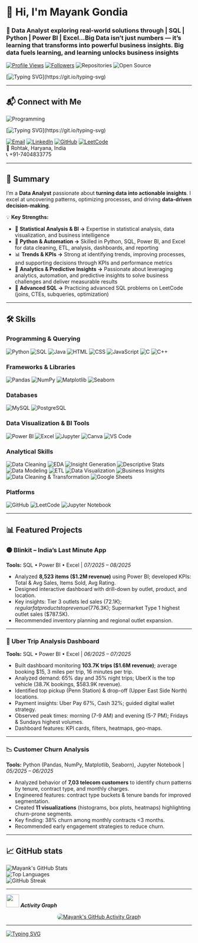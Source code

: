 # 👋 Hi, I'm Mayank Gondia  

### 🧠 Data Analyst exploring real-world solutions through | SQL | Python | Power BI | Excel...Big Data isn’t just numbers — it’s learning that transforms into powerful business insights. Big data fuels learning, and learning unlocks business insights 

[![Profile Views](https://komarev.com/ghpvc/?username=mayankgondia1027&color=blueviolet)](https://github.com/mayankgondia1027)
[![Followers](https://img.shields.io/github/followers/mayankgondia1027?label=Followers&style=social)](https://github.com/mayankgondia1027?tab=followers)
![Repositories](https://img.shields.io/badge/Repositories-23-F29111?style=for-the-badge&labelColor=D83B01)
![Open Source](https://img.shields.io/badge/Open_Source-Contributor-008080?style=for-the-badge)


<!-- Typing Animation -->
[![Typing SVG](https://readme-typing-svg.herokuapp.com?color=0DAD8D&lines=👋+Hi+everyone!;I'm+passionate+data+enthusiast.;Actively+developing+skills+in+Data+Analysis+and+Business+Intelligence.;Working+with+SQL,+Excel,+Power+BI,+and+real-world+datasets.)](https://git.io/typing-svg)


---

## 📬 Connect with Me

![Programming](https://images.unsplash.com/photo-1518770660439-4636190af475?ixlib=rb-4.0.3&auto=format&fit=crop&w=800&q=80)

[![Typing SVG](https://readme-typing-svg.herokuapp.com?color=0DAD8D&lines=Let’s+connect+and+collaborate+on+meaningful+projects!;Reach+me+via+X,+LinkedIn,+GitHub,+Email+or+my+Website+🌐;Click+the+buttons+below+to+connect+with+me+directly!)](https://git.io/typing-svg)


[![Email](https://img.shields.io/badge/Email-D14836?style=for-the-badge&logo=gmail&logoColor=white)](mailto:mayankgondia18@gmail.com)  [![LinkedIn](https://img.shields.io/badge/LinkedIn-0072C6?style=for-the-badge&logo=linkedin&logoColor=white)](https://www.linkedin.com/in/mayank-gondia1027)  [![GitHub](https://img.shields.io/badge/GitHub-181717?style=for-the-badge&logo=github&logoColor=white)](https://github.com/mayankgondia1027)  [![LeetCode](https://img.shields.io/badge/LeetCode-F89F1B?style=for-the-badge&logo=leetcode&logoColor=white)](https://leetcode.com/u/mayankgondia/)  
📍 Rohtak, Haryana, India  
📞 +91-7404833775  

---

## 📝 Summary    

I’m a **Data Analyst** passionate about **turning data into actionable insights**. I excel at uncovering patterns, optimizing processes, and driving **data-driven decision-making**.  

💡 **Key Strengths:**  

- 🧮 **Statistical Analysis & BI ->** Expertise in statistical analysis, data visualization, and business intelligence  
- 🐍 **Python & Automation ->** Skilled in Python, SQL, Power BI, and Excel for data cleaning, ETL, analysis, dashboards, and reporting  
- 📊 **Trends & KPIs ->** Strong at identifying trends, improving processes, and supporting decisions through KPIs and performance metrics  
- 🤖 **Analytics & Predictive Insights ->** Passionate about leveraging analytics, automation, and predictive insights to solve business challenges and deliver measurable results  
- 💾 **Advanced SQL ->** Practicing advanced SQL problems on LeetCode (joins, CTEs, subqueries, optimization)  

---

## 🛠️ Skills  

### **Programming & Querying**  
![Python](https://img.shields.io/badge/-Python-3776AB?style=for-the-badge&logo=python&logoColor=white) 
![SQL](https://img.shields.io/badge/-SQL-4479A1?style=for-the-badge&logo=sql&logoColor=white) 
![Java](https://img.shields.io/badge/-Java-007396?style=for-the-badge&logo=java&logoColor=white) 
![HTML](https://img.shields.io/badge/-HTML-E34F26?style=for-the-badge&logo=html5&logoColor=white) 
![CSS](https://img.shields.io/badge/-CSS-1572B6?style=for-the-badge&logo=css3&logoColor=white) 
![JavaScript](https://img.shields.io/badge/-JavaScript-F7DF1E?style=for-the-badge&logo=javascript&logoColor=black) 
![C](https://img.shields.io/badge/-C-00599C?style=for-the-badge&logo=c&logoColor=white)
![C++](https://img.shields.io/badge/-C++-00599C?style=for-the-badge&logo=c%2B%2B&logoColor=white) 

### **Frameworks & Libraries**  
![Pandas](https://img.shields.io/badge/-Pandas-150458?style=for-the-badge&logo=pandas&logoColor=white) 
![NumPy](https://img.shields.io/badge/-NumPy-013243?style=for-the-badge&logo=numpy&logoColor=white) 
![Matplotlib](https://img.shields.io/badge/-Matplotlib-11557C?style=for-the-badge&logo=matplotlib&logoColor=white) 
![Seaborn](https://img.shields.io/badge/-Seaborn-4C72B0?style=for-the-badge&logo=seaborn&logoColor=white)  

### **Databases**  
![MySQL](https://img.shields.io/badge/-MySQL-4479A1?style=for-the-badge&logo=mysql&logoColor=white) 
![PostgreSQL](https://img.shields.io/badge/-PostgreSQL-336791?style=for-the-badge&logo=postgresql&logoColor=white)

### **Data Visualization & BI Tools**  
![Power BI](https://img.shields.io/badge/-PowerBI-F2C811?style=for-the-badge&logo=powerbi&logoColor=black) 
![Excel](https://img.shields.io/badge/-Excel-217346?style=for-the-badge&logo=microsoft-excel&logoColor=white) 
![Jupyter](https://img.shields.io/badge/-Jupyter-F37626?style=for-the-badge&logo=jupyter&logoColor=white) 
![Canva](https://img.shields.io/badge/Canva-00C4CC?style=for-the-badge&logo=canva&logoColor=white)
![VS Code](https://img.shields.io/badge/-VS%20Code-007ACC?style=for-the-badge&logo=visual-studio-code&logoColor=white)

### **Analytical Skills**  
![Data Cleaning](https://img.shields.io/badge/-Data%20Cleaning-FF6F61?style=for-the-badge&logo=data:image/png;base64) 
![EDA](https://img.shields.io/badge/-EDA-6A5ACD?style=for-the-badge&logo=data:image/png;base64) 
![Insight Generation](https://img.shields.io/badge/-Insight%20Generation-20B2AA?style=for-the-badge&logo=data:image/png;base64) 
![Descriptive Stats](https://img.shields.io/badge/-Descriptive%20Stats-FF8C00?style=for-the-badge&logo=data:image/png;base64) 
![Data Modeling](https://img.shields.io/badge/-Data%20Modeling-8A2BE2?style=for-the-badge&logo=data:image/png;base64) 
![ETL](https://img.shields.io/badge/-ETL-228B22?style=for-the-badge&logo=data:image/png;base64)
![Data Visualization](https://img.shields.io/badge/Data%20Visualization-8A2BE2?style=for-the-badge&logo=databricks&logoColor=white)
![Business Insights](https://img.shields.io/badge/Business%20Insights-2F4F4F?style=for-the-badge&logo=bar-chart&logoColor=white)
![Data Cleaning & Transformation](https://img.shields.io/badge/Data%20Cleaning%20%26%20Transformation-4682B4?style=for-the-badge&logo=powerbi&logoColor=white)
![Google Sheets](https://img.shields.io/badge/Google%20Sheets-34A853?style=for-the-badge&logo=googlesheets&logoColor=white)


### **Platforms**  
![GitHub](https://img.shields.io/badge/-GitHub-181717?style=for-the-badge&logo=github&logoColor=white) 
![LeetCode](https://img.shields.io/badge/-LeetCode-F89F1B?style=for-the-badge&logo=leetcode&logoColor=white) 
![Jupyter Notebook](https://img.shields.io/badge/-Jupyter%20Notebook-F37626?style=for-the-badge&logo=jupyter&logoColor=white) 


---

## 📊 Featured Projects  

### 🟡 Blinkit – India’s Last Minute App  
**Tools:** SQL • Power BI • Excel | *07/2025 – 08/2025*  
- Analyzed **8,523 items ($1.2M revenue)** using Power BI; developed KPIs: Total & Avg Sales, Items Sold, Avg Rating.  
- Designed interactive dashboard with drill-down by outlet, product, and location.  
- Key insights: Tier 3 outlets led sales ($72.1K); regular fat products top revenue ($776.3K); Supermarket Type 1 highest outlet sales ($787.5K).  
- Recommended inventory planning and regional outlet expansion.  

---

### 🚖 Uber Trip Analysis Dashboard  
**Tools:** SQL • Power BI • Excel | *06/2025 – 07/2025*  
- Built dashboard monitoring **103.7K trips ($1.6M revenue)**; average booking $15, 3 miles per trip, 16 minutes per trip.  
- Analyzed demand: 65% day and 35% night trips; UberX is the top vehicle (38.7K bookings, $583.9K revenue).  
- Identified top pickup (Penn Station) & drop-off (Upper East Side North) locations.  
- Payment insights: Uber Pay 67%, Cash 32%; guided digital wallet strategy.  
- Observed peak times: morning (7-9 AM) and evening (5-7 PM); Fridays & Sundays highest volumes.  
- Dashboard features: KPI cards, filters, heatmaps, geo-maps.  

---

### 📉 Customer Churn Analysis  
**Tools:** Python (Pandas, NumPy, Matplotlib, Seaborn), Jupyter Notebook | *05/2025 – 06/2025*  
- Analyzed behavior of **7,03 telecom customers** to identify churn patterns by tenure, contract type, and monthly charges.  
- Engineered features: contract type buckets & tenure bands for improved segmentation.  
- Created **11 visualizations** (histograms, box plots, heatmaps) highlighting churn-prone segments.  
- Key finding: 38% churn among monthly contracts <3 months.  
- Recommended early engagement strategies to reduce churn.  

---

## 📈 GitHub stats  

![Mayank's GitHub Stats](https://github-readme-stats.vercel.app/api?username=mayankgondia1027&show_icons=true&theme=midnight-purple)  
![Top Languages](https://github-readme-stats.vercel.app/api/top-langs/?username=mayankgondia1027&layout=compact&theme=midnight-purple)  
![GitHub Streak](https://github-readme-streak-stats.herokuapp.com/?user=mayankgondia1027&theme=dark&background=000000&currStreakLabel=FFFFFF&sideNums=FFFFFF&sideLabels=FFFFFF&dates=AAAAAA)  

---

<!--## 📊 Activity Graph -->
<!-- GIF Header -->
<img src="https://media4.giphy.com/media/v1.Y2lkPTc5MGI3NjExOGgwbWpid3JycW56ZzVlcGc2aWExMzN3M25qY25pNzRoYjNqNWNobSZlcD12MV9pbnRlcm5hbF9naWZfYnlfaWQmY3Q9cw/d56Di5yqBRq9KnSZX6/giphy.webp" width="35">&nbsp;***Activity Graph*** 

<!-- Activity Graph with hover effect -->
<div align="center">
  <a href="https://github.com/mayankgondia1027">
    <img 
      src="https://github-readme-activity-graph.vercel.app/graph?username=mayankgondia1027&theme=nightowl&bg_color=000000&hide_border=true" 
      alt="Mayank's GitHub Activity Graph" 
      style="transition: transform 0.3s; border-radius: 15px;"
      onmouseover="this.style.transform='scale(1.05)'" 
      onmouseout="this.style.transform='scale(1)'"
    />
  </a>
</div>

---

[![Typing SVG](https://readme-typing-svg.herokuapp.com?color=8A2BE2&lines=Thanks+for+visiting!+😊;Let’s+connect+and+grow+in+the+Data+Analytics+world+🚀)](https://git.io/typing-svg)
